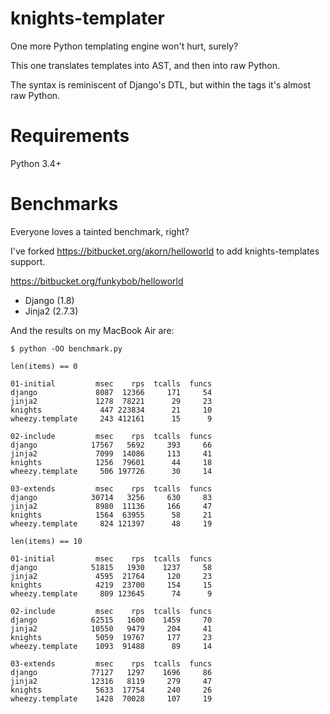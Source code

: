 # knights-templater
One more Python templating engine won't hurt, surely?

This one translates templates into AST, and then into raw Python.

The syntax is reminiscent of Django's DTL, but within the tags it's almost raw
Python.

# Requirements

Python 3.4+

# Benchmarks

Everyone loves a tainted benchmark, right?

I've forked https://bitbucket.org/akorn/helloworld to add knights-templates
support.

https://bitbucket.org/funkybob/helloworld

- Django (1.8)
- Jinja2 (2.7.3)

And the results on my MacBook Air are:

    $ python -OO benchmark.py

    len(items) == 0

    01-initial         msec    rps  tcalls  funcs
    django             8087  12366     171     54
    jinja2             1278  78221      29     23
    knights             447 223834      21     10
    wheezy.template     243 412161      15      9

    02-include         msec    rps  tcalls  funcs
    django            17567   5692     393     66
    jinja2             7099  14086     113     41
    knights            1256  79601      44     18
    wheezy.template     506 197726      30     14

    03-extends         msec    rps  tcalls  funcs
    django            30714   3256     630     83
    jinja2             8980  11136     166     47
    knights            1564  63955      58     21
    wheezy.template     824 121397      48     19

    len(items) == 10

    01-initial         msec    rps  tcalls  funcs
    django            51815   1930    1237     58
    jinja2             4595  21764     120     23
    knights            4219  23700     154     15
    wheezy.template     809 123645      74      9

    02-include         msec    rps  tcalls  funcs
    django            62515   1600    1459     70
    jinja2            10550   9479     204     41
    knights            5059  19767     177     23
    wheezy.template    1093  91488      89     14

    03-extends         msec    rps  tcalls  funcs
    django            77127   1297    1696     86
    jinja2            12316   8119     279     47
    knights            5633  17754     240     26
    wheezy.template    1428  70028     107     19
